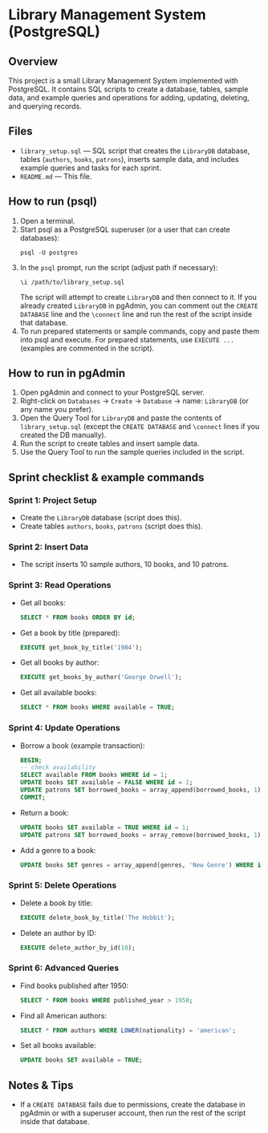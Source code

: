 
# Library Management System (PostgreSQL)

## Overview
This project is a small Library Management System implemented with PostgreSQL. It contains SQL scripts to create a database, tables, sample data, and example queries and operations for adding, updating, deleting, and querying records.

## Files
- `library_setup.sql` — SQL script that creates the `LibraryDB` database, tables (`authors`, `books`, `patrons`), inserts sample data, and includes example queries and tasks for each sprint.
- `README.md` — This file.

## How to run (psql)
1. Open a terminal.
2. Start psql as a PostgreSQL superuser (or a user that can create databases):
   ```
   psql -U postgres
   ```
3. In the `psql` prompt, run the script (adjust path if necessary):
   ```
   \i /path/to/library_setup.sql
   ```
   The script will attempt to create `LibraryDB` and then connect to it. If you already created `LibraryDB` in pgAdmin, you can comment out the `CREATE DATABASE` line and the `\connect` line and run the rest of the script inside that database.
4. To run prepared statements or sample commands, copy and paste them into psql and execute. For prepared statements, use `EXECUTE ...` (examples are commented in the script).

## How to run in pgAdmin
1. Open pgAdmin and connect to your PostgreSQL server.
2. Right-click on `Databases` → `Create` → `Database` → name: `LibraryDB` (or any name you prefer).
3. Open the Query Tool for `LibraryDB` and paste the contents of `library_setup.sql` (except the `CREATE DATABASE` and `\connect` lines if you created the DB manually).
4. Run the script to create tables and insert sample data.
5. Use the Query Tool to run the sample queries included in the script.

## Sprint checklist & example commands
### Sprint 1: Project Setup
- Create the `LibraryDB` database (script does this).
- Create tables `authors`, `books`, `patrons` (script does this).

### Sprint 2: Insert Data
- The script inserts 10 sample authors, 10 books, and 10 patrons.

### Sprint 3: Read Operations
- Get all books:
  ```sql
  SELECT * FROM books ORDER BY id;
  ```
- Get a book by title (prepared):
  ```sql
  EXECUTE get_book_by_title('1984');
  ```
- Get all books by author:
  ```sql
  EXECUTE get_books_by_author('George Orwell');
  ```
- Get all available books:
  ```sql
  SELECT * FROM books WHERE available = TRUE;
  ```

### Sprint 4: Update Operations
- Borrow a book (example transaction):
  ```sql
  BEGIN;
  -- check availability
  SELECT available FROM books WHERE id = 1;
  UPDATE books SET available = FALSE WHERE id = 1;
  UPDATE patrons SET borrowed_books = array_append(borrowed_books, 1) WHERE id = 2;
  COMMIT;
  ```
- Return a book:
  ```sql
  UPDATE books SET available = TRUE WHERE id = 1;
  UPDATE patrons SET borrowed_books = array_remove(borrowed_books, 1) WHERE id = 2;
  ```
- Add a genre to a book:
  ```sql
  UPDATE books SET genres = array_append(genres, 'New Genre') WHERE id = 1;
  ```

### Sprint 5: Delete Operations
- Delete a book by title:
  ```sql
  EXECUTE delete_book_by_title('The Hobbit');
  ```
- Delete an author by ID:
  ```sql
  EXECUTE delete_author_by_id(10);
  ```

### Sprint 6: Advanced Queries
- Find books published after 1950:
  ```sql
  SELECT * FROM books WHERE published_year > 1950;
  ```
- Find all American authors:
  ```sql
  SELECT * FROM authors WHERE LOWER(nationality) = 'american';
  ```
- Set all books available:
  ```sql
  UPDATE books SET available = TRUE;
  ```

## Notes & Tips
- If a `CREATE DATABASE` fails due to permissions, create the database in pgAdmin or with a superuser account, then run the rest of the script inside that database.
